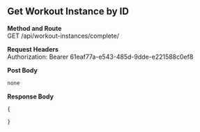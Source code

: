 Get Workout Instance by ID
---

**Method and Route**\
GET /api/workout-instances/complete/<WorkoutInstanceId>

**Request Headers**\
Authorization: Bearer 61eaf77a-e543-485d-9dde-e221588c0ef8

**Post Body**
```javascript
none
```

**Response Body**
```javascript
{

}
```